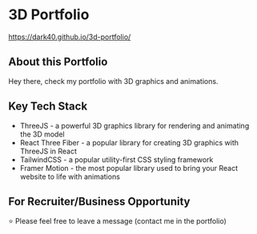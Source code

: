 # 3D Portfolio

https://dark40.github.io/3d-portfolio/

## About this Portfolio
Hey there, check my portfolio with 3D graphics and animations. 

## Key Tech Stack
- ThreeJS - a powerful 3D graphics library for rendering and animating the 3D model
- React Three Fiber - a popular library for creating 3D graphics with ThreeJS in React
- TailwindCSS - a popular utility-first CSS styling framework
- Framer Motion - the most popular library used to bring your React website to life with animations

## For Recruiter/Business Opportunity
⭐ Please feel free to leave a message (contact me in the portfolio)